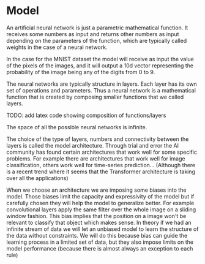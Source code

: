# Model

An artificial neural network is just a parametric mathematical function. It receives some numbers as input and returns other numbers as input depending on the parameters of the function, which are typically called weights in the case of a neural network.

In the case for the MNIST dataset the model will receive as input the value of the pixels of the images, and it will output a 10d vector representing the probability of the image being any of the digits from 0 to 9.

The neural networks are typically structure in layers. Each layer has its own set of operations and parameters. Thus a neural network is a mathematical function that is created by composing smaller functions that we called layers.

TODO: add latex code showing composition of functions/layers

The space of all the possible neural networks is infinite.

The choice of the type of layers, numbers and connectivity between the layers is called the model architecture.
Through trial and error the AI community has found certain architectures that work well for some specific problems. For example there are architectures that work well for image classification, others work well for time-series prediction... (Although there is a recent trend where it seems that the Transformer architecture is taking over all the applications)

When we choose an architecture we are imposing some biases into the model. Those biases limit the capacity and expressivity of the model but if carefully chosen they will help the model to generalize better. For example convolutional layers apply the same filter over the whole image on a sliding window fashion. This bias implies that the position on a image won't be relevant to classify that object which makes sense.
In theory if we had an infinite stream of data we will let an unbiased model to learn the structure of the data without constraints. We will do this because bias can guide the learning process in a limited set of data, but they also impose limits on the model performance (because there is almost always an exception to each rule)
